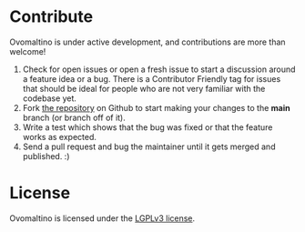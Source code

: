 # Contribute

Ovomaltino is under active development, and contributions are 
more than welcome!

1.  Check for open issues or open a fresh issue to start a discussion
    around a feature idea or a bug. There is a Contributor Friendly tag
    for issues that should be ideal for people who are not very familiar
    with the codebase yet.
2.  Fork [the repository][] on Github to start making your changes to
    the **main** branch (or branch off of it).
3.  Write a test which shows that the bug was fixed or that the feature
    works as expected.
4.  Send a pull request and bug the maintainer until it gets merged and
    published. :)

# License

Ovomaltino is licensed under the [LGPLv3 license][].

  [the repository]: https://github.com/Ovomaltino/Ovomaltino
  [LGPLv3 license]: https://www.gnu.org/licenses/lgpl-3.0.html